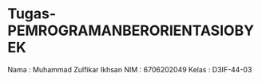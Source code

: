 # Tugas-PEMROGRAMANBERORIENTASIOBYEK
Nama : Muhammad Zulfikar Ikhsan NIM : 6706202049 Kelas : D3IF-44-03
